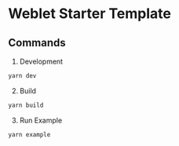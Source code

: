 # Weblet Starter Template

## Commands

1. Development

```sh
yarn dev
```

2. Build

```sh
yarn build
```

3. Run Example

```sh
yarn example
```
